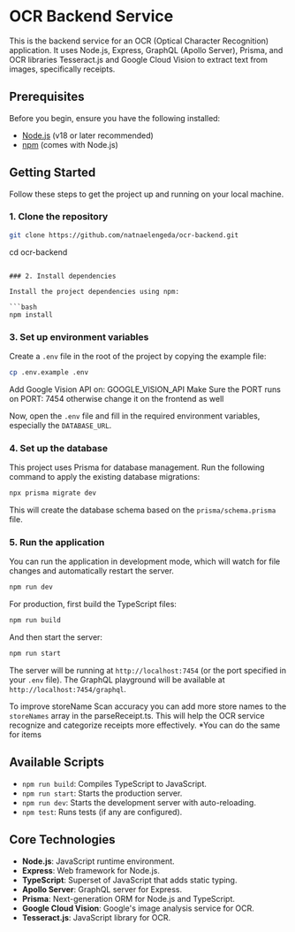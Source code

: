 # OCR Backend Service

This is the backend service for an OCR (Optical Character Recognition) application. It uses Node.js, Express, GraphQL (Apollo Server), Prisma, and OCR libraries Tesseract.js and Google Cloud Vision to extract text from images, specifically receipts.

## Prerequisites

Before you begin, ensure you have the following installed:
- [Node.js](https://nodejs.org/) (v18 or later recommended)
- [npm](https://www.npmjs.com/) (comes with Node.js)

## Getting Started

Follow these steps to get the project up and running on your local machine.

### 1. Clone the repository

```bash
git clone https://github.com/natnaelengeda/ocr-backend.git
```
cd ocr-backend
```

### 2. Install dependencies

Install the project dependencies using npm:

```bash
npm install
```

### 3. Set up environment variables

Create a `.env` file in the root of the project by copying the example file:

```bash
cp .env.example .env
```

Add Google Vision API on: GOOGLE_VISION_API
Make Sure the PORT runs on PORT: 7454 otherwise change it on the frontend as well

Now, open the `.env` file and fill in the required environment variables, especially the `DATABASE_URL`.

### 4. Set up the database

This project uses Prisma for database management. Run the following command to apply the existing database migrations:

```bash
npx prisma migrate dev
```

This will create the database schema based on the `prisma/schema.prisma` file.

### 5. Run the application

You can run the application in development mode, which will watch for file changes and automatically restart the server.

```bash
npm run dev
```

For production, first build the TypeScript files:

```bash
npm run build
```

And then start the server:

```bash
npm run start
```

The server will be running at `http://localhost:7454` (or the port specified in your `.env` file). The GraphQL playground will be available at `http://localhost:7454/graphql`.

To improve storeName Scan accuracy you can add more store names to the `storeNames` array in the parseReceipt.ts. This will help the OCR service recognize and categorize receipts more effectively. *You can do the same for items

## Available Scripts

- `npm run build`: Compiles TypeScript to JavaScript.
- `npm run start`: Starts the production server.
- `npm run dev`: Starts the development server with auto-reloading.
- `npm test`: Runs tests (if any are configured).

## Core Technologies

- **Node.js**: JavaScript runtime environment.
- **Express**: Web framework for Node.js.
- **TypeScript**: Superset of JavaScript that adds static typing.
- **Apollo Server**: GraphQL server for Express.
- **Prisma**: Next-generation ORM for Node.js and TypeScript.
- **Google Cloud Vision**: Google's image analysis service for OCR.
- **Tesseract.js**: JavaScript library for OCR.
